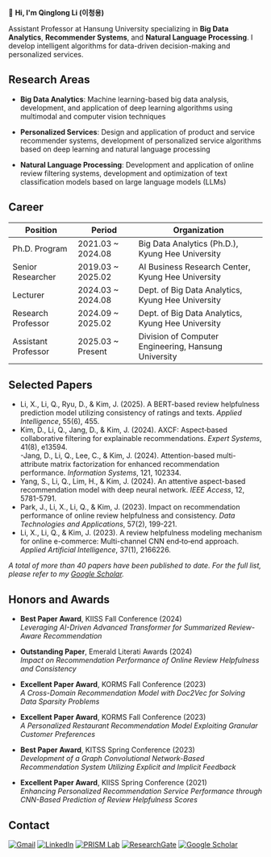 👋 **Hi, I'm Qinglong Li (이청용)**

Assistant Professor at Hansung University specializing in **Big Data Analytics**, **Recommender Systems**, and **Natural Language Processing**.  I develop intelligent algorithms for data-driven decision-making and personalized services.

## Research Areas

* **Big Data Analytics**: Machine learning-based big data analysis, development, and application of deep learning algorithms using multimodal and computer vision techniques

* **Personalized Services**: Design and application of product and service recommender systems, development of personalized service algorithms based on deep learning and natural language processing

* **Natural Language Processing**: Development and application of online review filtering systems, development and optimization of text classification models based on large language models (LLMs)

## Career 

| Position               | Period             | Organization                         |
|--------------------|------------------|------------------------------------------------|
| Ph.D. Program      | 2021.03 ~ 2024.08| Big Data Analytics (Ph.D.), Kyung Hee University|
| Senior Researcher  | 2019.03 ~ 2025.02| AI Business Research Center, Kyung Hee University|
| Lecturer           | 2024.03 ~ 2024.08| Dept. of Big Data Analytics, Kyung Hee University|
| Research Professor | 2024.09 ~ 2025.02| Dept. of Big Data Analytics, Kyung Hee University|
| Assistant Professor| 2025.03 ~ Present| Division of Computer Engineering, Hansung University|


## **Selected Papers**

- Li, X., Li, Q., Ryu, D., & Kim, J. (2025). A BERT-based review helpfulness prediction model utilizing consistency of ratings and texts. *Applied Intelligence*, 55(6), 455.  
- Kim, D., Li, Q., Jang, D., & Kim, J. (2024). AXCF: Aspect‐based collaborative filtering for explainable recommendations. *Expert Systems*, 41(8), e13594.  
-Jang, D., Li, Q., Lee, C., & Kim, J. (2024). Attention-based multi-attribute matrix factorization for enhanced recommendation performance. *Information Systems*, 121, 102334.  
- Yang, S., Li, Q., Lim, H., & Kim, J. (2024). An attentive aspect-based recommendation model with deep neural network. *IEEE Access*, 12, 5781-5791.  
- Park, J., Li, X., Li, Q., & Kim, J. (2023). Impact on recommendation performance of online review helpfulness and consistency. *Data Technologies and Applications*, 57(2), 199-221.  
- Li, X., Li, Q., & Kim, J. (2023). A review helpfulness modeling mechanism for online e-commerce: Multi-channel CNN end‑to‑end approach. *Applied Artificial Intelligence*, 37(1), 2166226.  


*A total of more than 40 papers have been published to date. For the full list, please refer to my [Google Scholar](https://scholar.google.co.kr/citations?user=mkQORuAAAAAJ&hl=ko).*

## Honors and Awards

- **Best Paper Award**, KIISS Fall Conference (2024)  
  *Leveraging AI-Driven Advanced Transformer for Summarized Review-Aware Recommendation*

- **Outstanding Paper**, Emerald Literati Awards (2024)  
  *Impact on Recommendation Performance of Online Review Helpfulness and Consistency*

- **Excellent Paper Award**, KORMS Fall Conference (2023)  
  *A Cross-Domain Recommendation Model with Doc2Vec for Solving Data Sparsity Problems*

- **Excellent Paper Award**, KORMS Fall Conference (2023)  
  *A Personalized Restaurant Recommendation Model Exploiting Granular Customer Preferences*

- **Best Paper Award**, KITSS Spring Conference (2023)  
  *Development of a Graph Convolutional Network-Based Recommendation System Utilizing Explicit and Implicit Feedback*

- **Excellent Paper Award**, KIISS Spring Conference (2021)  
  *Enhancing Personalized Recommendation Service Performance through CNN-Based Prediction of Review Helpfulness Scores*

## Contact
<p align="left">
  <a href="mailto:leecy@hansung.ac.kr"><img src="https://img.shields.io/badge/Gmail-D14836?style=for-the-badge&logo=gmail&logoColor=white" alt="Gmail"/></a>
  <a href="https://www.linkedin.com/in/qinglong-li-406a62328/" target="_blank"><img src="https://img.shields.io/badge/LinkedIn-0A66C2?style=for-the-badge&logo=linkedin&logoColor=white" alt="LinkedIn"/></a>
  <a href="https://sites.google.com/view/prism-lab" target="_blank"><img src="https://img.shields.io/badge/PRISM%20Lab-4285F4?style=for-the-badge&logo=google-sites&logoColor=white" alt="PRISM Lab"/></a>
  <a href="https://www.researchgate.net/profile/Qinglong-Li-2?ev=hdr_xprf" target="_blank"><img src="https://img.shields.io/badge/ResearchGate-00CCBB?style=for-the-badge&logo=researchgate&logoColor=white" alt="ResearchGate"/></a>
  <a href="https://scholar.google.co.kr/citations?user=mkQORuAAAAAJ&hl=ko" target="_blank"><img src="https://img.shields.io/badge/Google%20Scholar-4285F4?style=for-the-badge&logo=google-scholar&logoColor=white" alt="Google Scholar"/></a>
</p>


